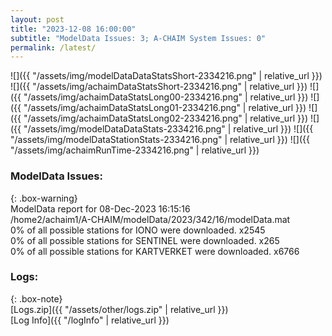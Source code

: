 ```yaml
---
layout: post
title: "2023-12-08 16:00:00"
subtitle: "ModelData Issues: 3; A-CHAIM System Issues: 0"
permalink: /latest/
---
```


![]({{ "/assets/img/modelDataDataStatsShort-2334216.png" | relative_url }})
![]({{ "/assets/img/achaimDataStatsShort-2334216.png" | relative_url }})
![]({{ "/assets/img/achaimDataStatsLong00-2334216.png" | relative_url }})
![]({{ "/assets/img/achaimDataStatsLong01-2334216.png" | relative_url }})
![]({{ "/assets/img/achaimDataStatsLong02-2334216.png" | relative_url }})
![]({{ "/assets/img/modelDataDataStats-2334216.png" | relative_url }})
![]({{ "/assets/img/modelDataStationStats-2334216.png" | relative_url }})
![]({{ "/assets/img/achaimRunTime-2334216.png" | relative_url }})


### ModelData Issues:  
  
{: .box-warning}  
 ModelData report for 08-Dec-2023 16:15:16   
 /home2/achaim1/A-CHAIM/modelData/2023/342/16/modelData.mat   
 0% of all possible stations for IONO were downloaded. x2545   
 0% of all possible stations for SENTINEL were downloaded. x265   
 0% of all possible stations for KARTVERKET were downloaded. x6766   
  


### Logs:  
  
{: .box-note}  
[Logs.zip]({{ "/assets/other/logs.zip" | relative_url }})  
[Log Info]({{ "/logInfo" | relative_url }})  
